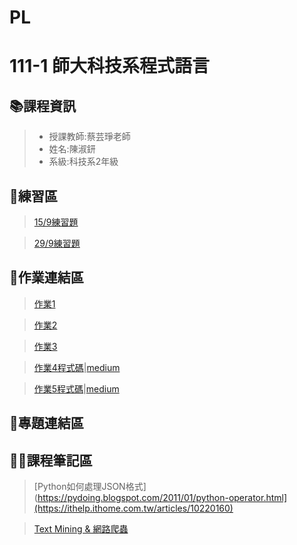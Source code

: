 # PL
# 111-1 師大科技系程式語言
## 📚課程資訊
> * 授課教師:蔡芸琤老師
> * 姓名:陳淑鈃
> * 系級:科技系2年級

## 📝練習區
>[15/9練習題](https://github.com/sccsk/PL/blob/main/15.9exercise1.ipynb)


>[29/9練習題](https://github.com/sccsk/PL/blob/main/29.9%20exercise.ipynb)



## 📔作業連結區
>[作業1](https://github.com/sccsk/PL/tree/main/%E4%BD%9C%E6%A5%AD1)


>[作業2](https://github.com/sccsk/PL/blob/main/HW2.ipynb)


>[作業3](https://github.com/sccsk/PL/tree/main/%E4%BD%9C%E6%A5%AD3)


>[作業4程式碼](https://github.com/sccsk/PL/blob/main/HW4.ipynb)|[medium](https://medium.com/@csk060203/%E6%99%82%E4%BB%A3%E9%9D%A9%E5%91%BD-%E5%8F%8D%E9%80%81%E4%B8%AD%E7%B4%80%E9%8C%84%E7%89%87-f4ed17a28ad)


>[作業5程式碼](https://github.com/sccsk/PL/blob/main/HW5.ipynb)|[medium](https://medium.com/@csk060203/%E9%80%8F%E9%81%8Eptt%E9%96%92%E8%81%8A%E6%9D%BF%E7%86%B1%E9%96%80%E6%96%87%E7%AB%A0%E4%BA%86%E8%A7%A3%E7%B6%B2%E5%8F%8B%E8%A6%BA%E5%BE%97%E6%9C%80%E8%88%92%E5%A3%93%E7%9A%84%E9%A3%9F%E7%89%A9%E6%98%AF%E4%BB%80%E9%BA%BC-cc9bbe00629d)

## 🤯專題連結區


## 🙋‍♀️課程筆記區
>[Python如何處理JSON格式](https://pydoing.blogspot.com/2011/01/python-operator.html](https://ithelp.ithome.com.tw/articles/10220160)

>[Text Mining & 網路爬蟲](https://jamleecute.web.app/%E7%B6%B2%E8%B7%AF%E7%88%AC%E8%9F%B2-web-crawler-text-mining-python/)
